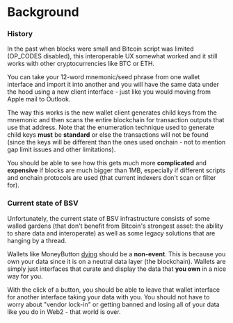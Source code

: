 # Background

### History

In the past when blocks were small and Bitcoin script was limited (OP\_CODES disabled), this interoperable UX somewhat worked and it still works with other cryptocurrencies like BTC or ETH.&#x20;

You can take your 12-word mnemonic/seed phrase from one wallet interface and import it into another and you will have the same data under the hood using a new client interface - just like you would moving from Apple mail to Outlook.

The way this works is the new wallet client generates child keys from the mnemonic and then scans the entire blockchain for transaction outputs that use that address. Note that the enumeration technique used to generate child keys **must** be **standard** or else the transactions will not be found (since the keys will be different than the ones used onchain - not to mention gap limit issues and other limitations).

You should be able to see how this gets much more **complicated** and **expensive** if blocks are much bigger than 1MB, especially if different scripts and onchain protocols are used (that current indexers don't scan or filter for).



### Current state of BSV

Unfortunately, the current state of BSV infrastructure consists of some walled gardens (that don't benefit from Bitcoin's strongest asset: the ability to share data and interoperate) as well as some legacy solutions that are hanging by a thread.

Wallets like MoneyButton [dying](https://about.moneybutton.com/) should be a **non-event**. This is because you own your data since it is on a neutral data layer (the blockchain). Wallets are simply just interfaces that curate and display the data that **you own** in a nice way for you.

With the click of a button, you should be able to leave that wallet interface for another interface taking your data with you. You should not have to worry about "vendor lock-in" or getting banned and losing all of your data like you do in Web2 - that world is over.
